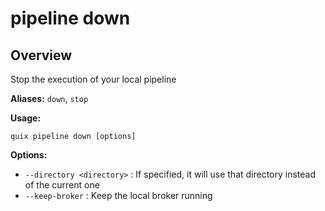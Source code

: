 # pipeline down

## Overview

Stop the execution of your local pipeline

**Aliases:** `down`, `stop`

**Usage:**

```
quix pipeline down [options]
```

**Options:**

- `--directory <directory>` : If specified, it will use that directory instead of the current one
- `--keep-broker` : Keep the local broker running


